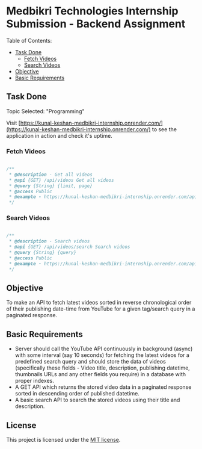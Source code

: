 # Medbikri Technologies Internship Submission - Backend Assignment

Table of Contents:

- [Task Done](#task-done)
  - [Fetch Videos](#fetch-videos)
  - [Search Videos](#search-videos)
- [Objective](#objective)
- [Basic Requirements](#basic-requirements)

## Task Done

Topic Selected: "Programming"

Visit [https://kunal-keshan-medbikri-internship.onrender.com/](https://kunal-keshan-medbikri-internship.onrender.com/) to see the application in action and check it's uptime.

### Fetch Videos

```javascript

/**
 * @description - Get all videos
 * @api {GET} /api/videos Get all videos
 * @query {String} {limit, page}
 * @access Public
 * @example - https://kunal-keshan-medbikri-internship.onrender.com/api/videos?limit=10&page=1
 */

```

### Search Videos

```javascript

/**
 * @description - Search videos
 * @api {GET} /api/videos/search Search videos
 * @query {String} {query}
 * @access Public
 * @example - https://kunal-keshan-medbikri-internship.onrender.com/api/videos/search?query=hello
 */

```

## Objective

To make an API to fetch latest videos sorted in reverse chronological order of their publishing date-time from YouTube for a given tag/search query in a paginated response.

## Basic Requirements

- Server should call the YouTube API continuously in background (async) with some interval (say 10 seconds) for fetching the latest videos for a predefined search query and should store the data of videos (specifically these fields - Video title, description, publishing datetime, thumbnails URLs and any other fields you require) in a database with proper indexes.
- A GET API which returns the stored video data in a paginated response sorted in descending order of published datetime.
- A basic search API to search the stored videos using their title and description.

## License

This project is licensed under the [MIT license](./LICENSE).
